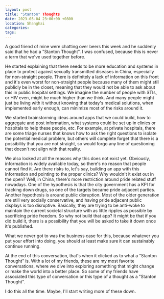 ```yaml
---
layout: post
title: "Stanton" Thoughts
date: 2023-05-04 23:00:00 +0800
location: Shanghai
categories: 
tags: 
---
```


A good friend of mine were chatting over beers this week and he suddenly said that he had a "Stanton Thought". I was confused, because this is never a term that we've used together before.

He started explaining that there needs to be more education and systems in place to protect against sexually transmitted diseases in China, especially for non-straight people. There is definitely a lack of information on this front and it's even worst for non-straight people because many of them might still publicly be in the closet, meaning that they would not be able to ask about this in public hospital settings. We imagine the number of people with STIs, or HIV even, might be much higher than we think. And many people might just be living with it without knowing that today's medical solutions, when implemented early enough, can minimize most of the risks around it.

We started brainstorming ideas around apps that we could build, how to aggregate and post information, what systems could be set up in clinics or hospitals to help these people, etc. For example, at private hospitals, there are some triage nurses that knows how to ask the right questions to isolate the potential medical problem, but others will complete forget that there is a possibility that you are not straight, so would forgo any line of questioning that doesn't not align with that reality.

We also looked at all the reasons why this does not exist yet. Obviously, information is widely available today, so there's no reason that people cannot find it. Are there risks to, let's say, building an app with this information and pointing to the proper clinics? Why wouldn't it exist out in the open? Well, in China, there's more restriction around pride related stuff nowadays. One of the hypothesis is that the city government has a KPI for tracking down drugs, so one of the targets became pride adjacent parties. Another hypothesis is around public disruption. Most of the older generation are still very socially conservative, and having pride adjacent public displays is too disruptive. Basically, they are trying to be anti-woke to maintain the current societal structure with as little ripples as possible by sacrificing pride freedom. So why not build that app? It might be that if you did build it, there is a possibility that you will be asked to take it down once it's published.

What we never got to was the business case for this, because whatever you put your effort into doing, you should at least make sure it can sustainably continue running.

At the end of this conversation, that's when it clicked as to what a "Stanton Thought" is. With a lot of my friends, these are my most favorite conversations, where we dive into exploring something that might change or make the world into a better place. So some of my friends have associated this type of conversation or this type of a thought as a "Stanton Thought".

I do this all the time. Maybe, I'll start writing more of these down.